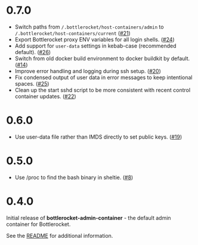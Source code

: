 # 0.7.0

* Switch paths from `/.bottlerocket/host-containers/admin` to `/.bottlerocket/host-containers/current` ([#21])
* Export Bottlerocket proxy ENV variables for all login shells. ([#24])
* Add support for `user-data` settings in kebab-case (recommended default). ([#26])
* Switch from old docker build environment to docker buildkit by default. ([#14])
* Improve error handling and logging during ssh setup. ([#20])
* Fix condensed output of user data in error messages to keep intentional spaces. ([#25])
* Clean up the start sshd script to be more consistent with recent control container updates. ([#22])

[#14]: https://github.com/bottlerocket-os/bottlerocket-admin-container/pull/14
[#20]: https://github.com/bottlerocket-os/bottlerocket-admin-container/pull/20
[#21]: https://github.com/bottlerocket-os/bottlerocket-admin-container/pull/21
[#22]: https://github.com/bottlerocket-os/bottlerocket-admin-container/pull/22
[#24]: https://github.com/bottlerocket-os/bottlerocket-admin-container/pull/24
[#25]: https://github.com/bottlerocket-os/bottlerocket-admin-container/pull/25
[#26]: https://github.com/bottlerocket-os/bottlerocket-admin-container/pull/26

# 0.6.0

* Use user-data file rather than IMDS directly to set public keys. ([#19])

[#19]: https://github.com/bottlerocket-os/bottlerocket-admin-container/pull/19

# 0.5.0

* Use /proc to find the bash binary in sheltie. ([#8])

[#8]: https://github.com/bottlerocket-os/bottlerocket-admin-container/pull/8

# 0.4.0

Initial release of **bottlerocket-admin-container** - the default admin container for Bottlerocket.

See the [README](README.md) for additional information.
